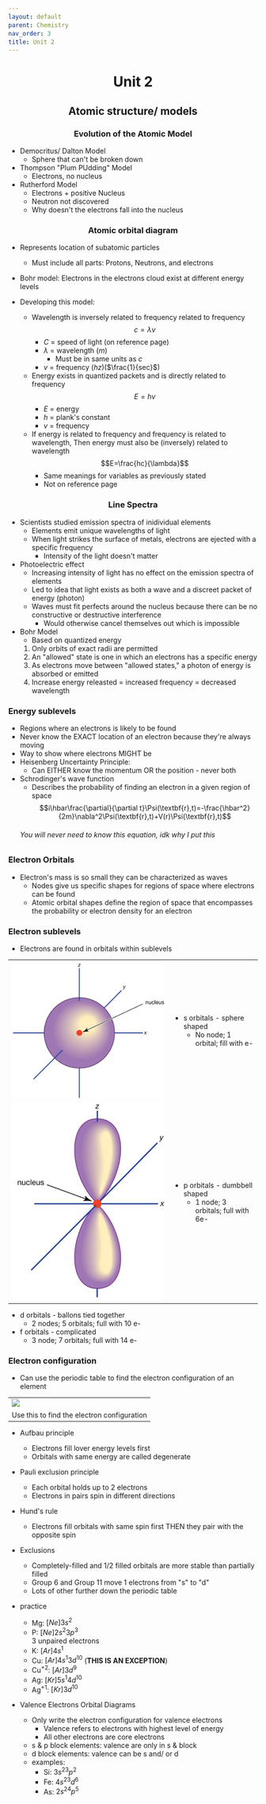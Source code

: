 ```yaml
---
layout: default
parent: Chemistry
nav_order: 3
title: Unit 2
---
```

# <center>Unit 2
## <center>Atomic structure/ models
### <center>Evolution of the Atomic Model
* Democritus/ Dalton Model
    * Sphere that can't be broken down
* Thompson "Plum PUdding" Model
    * Electrons, no nucleus
* Rutherford Model
    * Electrons + positive Nucleus
    * Neutron not discovered
    * Why doesn't the electrons fall into the nucleus
### <center>Atomic orbital diagram
* Represents location of subatomic particles
    * Must include all parts: Protons, Neutrons, and electrons
* Bohr model: Electrons in the electrons cloud exist at different energy levels

* Developing this model:
    * Wavelength is inversely related to frequency related to frequency
        $$c=\lambda v$$
        * $C$ = speed of light (on reference page)
        * $\lambda$ = wavelength ($m$)
            * Must be in same units as $c$
        * $v$ = frequency ($hz$)($\frac{1}{sec}$)
    * Energy exists in quantized packets and is directly related to frequency
        $$E=hv$$
        * $E$ = energy
        * $h$ = plank's constant
        * $v$ = frequency
    * If energy is related to frequency and frequency is related to wavelength, Then energy must also be (inversely) related to wavelength
        $$E=\frac{hc}{\lambda}$$
        * Same meanings for variables as previously stated
        * Not on reference page
### <center>Line Spectra
* Scientists studied emission spectra of inidividual elements
    * Elements emit unique wavelengths of light
    * When light strikes the surface of metals, electrons are ejected with a specific frequency
        * Intensity of the light doesn't matter
* Photoelectric effect
    * Increasing intensity of light has no effect on the emission spectra of elements
    * Led to idea that light exists as both a wave and a discreet packet of energy (photon)
    * Waves must fit perfects around the nucleus because there can be no constructive or destructive interference
        * Would otherwise cancel themselves out which is impossible
* Bohr Model
    * Based on quantized energy
    1. Only orbits of exact radii are permitted
    2. An "allowed" state is one in which an electrons has a specific energy
    3. As electrons move between "allowed states," a photon of energy is absorbed or emitted
    4. Increase energy releasted = increased frequency = decreased wavelength
### Energy sublevels
* Regions where an electrons is likely to be found
* Never know the EXACT location of an electron because they're always moving
* Way to show where electrons MIGHT be
* Heisenberg Uncertainty Principle:
    * Can EITHER know the momentum OR the position - never both
* Schrodinger's wave function
    * Describes the probability of finding an electron in a given region of space
    $$i\hbar\frac{\partial}{\partial t}\Psi(\textbf{r},t)=-\frac{\hbar^2}{2m}\nabla^2\Psi(\textbf{r},t)+V(r)\Psi(\textbf{r},t)$$
    ###### You will never need to know this equation, idk why I put this

### Electron Orbitals

* Electron's mass is so small they can be characterized as waves
    * Nodes give us specific shapes for regions of space where electrons can be found
    * Atomic orbital shapes define the region of space that encompasses the probability or electron density for an electron

### Electron sublevels

* Electrons are found in orbitals within sublevels

<table>
    <tr>
        <td>
            <img src="s orbitals.png">
        </td>
        <td>
            <ul>
                <li>
                    s orbitals - sphere shaped
                    <ul>
                        <li>
                            No node; 1 orbital; fill with e-
                        </li>
                    </ul>
                </li>
            </ul>
        </td>
    </tr>
    <tr>
        <td>
            <img src="p orbitals.png">
        </td>
        <td>
            <ul>
                <li>
                    p orbitals - dumbbell shaped
                    <ul>
                        <li>
                            1 node; 3 orbitals; full with 6e-
                        </li>
                    </ul>
                </li>
            </ul>
        </td>
    </tr>
</table>

* d orbitals - ballons tied together
    * 2 nodes; 5 orbitals; full with 10 e-
* f orbitals - complicated
    * 3 node; 7 orbitals; full with 14 e-

### Electron configuration

* Can use the periodic table to find the electron configuration of an element

<table>
    <tr>
        <td>
            <img src="https://external-content.duckduckgo.com/iu/?u=http%3A%2F%2Fchemwiki.ucdavis.edu%2F%40api%2Fdeki%2Ffiles%2F1281%2FPeriodicTable2.jpg%3Frevision%3D1&f=1&nofb=1&ipt=ab53023d36588c47cc760b1630c1fae81b00bc6ef9d6d5ab8f8910099bf2c8b5&ipo=images">
        </td>
    </tr>
    <tr>
        <td>
            Use this to find the electron configuration
        </td>
    </tr>
</table>

* Aufbau principle
    * Electrons fill lover energy levels first
    * Orbitals with same energy are called degenerate
* Pauli exclusion principle
    * Each orbital holds up to 2 electrons
    * Electrons in pairs spin in different directions
* Hund's rule
    * Electrons fill orbitals with same spin first THEN they pair with the opposite spin
* Exclusions
    * Completely-filled and 1/2 filled orbitals are more stable than partially filled
    * Group 6 and Group 11 move 1 electrons from "s" to "d"
    * Lots of other further down the periodic table
* practice
    * Mg: $[Ne]3s^2$
    * P: $[Ne]2s^2 3p^3$<br> 3 unpaired electrons
    * K: $[Ar]4s^1$
    * Cu: $[Ar]4s^1 3d^{10}$ (**THIS IS AN EXCEPTION**)
    * Cu<sup>+2</sup>: $[Ar]3d^9$
    * Ag: $[Kr]5s^1 4d^{10}$
    * Ag<sup>+1</sup>: $[Kr]3d^{10}$

* Valence Electrons Orbital Diagrams
    * Only write the electron configuration for valence electrons
        * Valence refers to electrons with highest level of energy
        * All other electrons are core electrons
    * s &amp; p block elements: valence are only in s &amp; block
    * d block elements: valence can be s and/ or d
    * examples:
        * Si: $3s^23p^2$
        * Fe: $4s^23d^6$
        * As: $2s^24p^5$
